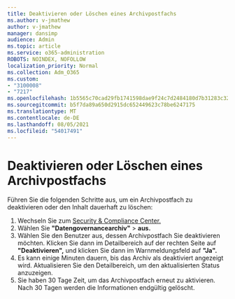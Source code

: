 ```yaml
---
title: Deaktivieren oder Löschen eines Archivpostfachs
ms.author: v-jmathew
author: v-jmathew
manager: dansimp
audience: Admin
ms.topic: article
ms.service: o365-administration
ROBOTS: NOINDEX, NOFOLLOW
localization_priority: Normal
ms.collection: Adm_O365
ms.custom:
- "3100008"
- "7217"
ms.openlocfilehash: 1b5565c70cad29fb1741598dae9f24c7d2484180d7b31283c32894fa3c16139d
ms.sourcegitcommit: b5f7da89a650d2915dc652449623c78be6247175
ms.translationtype: MT
ms.contentlocale: de-DE
ms.lasthandoff: 08/05/2021
ms.locfileid: "54017491"
---
```

# <a name="disable-or-delete-an-archive-mailbox"></a>Deaktivieren oder Löschen eines Archivpostfachs

Führen Sie die folgenden Schritte aus, um ein Archivpostfach zu deaktivieren oder den Inhalt dauerhaft zu löschen:

1. Wechseln Sie zum [Security & Compliance Center.]( https://go.microsoft.com/fwlink/p/?linkid=2077143)
2. Wählen Sie **"Datengovernancearchiv"**  >  **aus.**
3. Wählen Sie den Benutzer aus, dessen Archivpostfach Sie deaktivieren möchten. Klicken Sie dann im Detailbereich auf der rechten Seite auf **"Deaktivieren",** und klicken Sie dann im Warnmeldungsfeld auf **"Ja".**
4. Es kann einige Minuten dauern, bis das Archiv als deaktiviert angezeigt wird. Aktualisieren Sie den Detailbereich, um den aktualisierten Status anzuzeigen.
5. Sie haben 30 Tage Zeit, um das Archivpostfach erneut zu aktivieren. Nach 30 Tagen werden die Informationen endgültig gelöscht.
